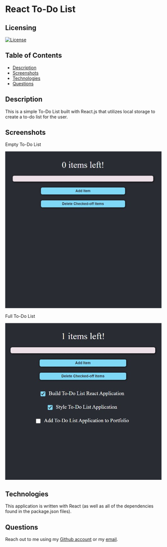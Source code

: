 # React To-Do List

## Licensing
[![License](https://img.shields.io/github/license/ericcrain77/book-search-engine?color=blueviolet)](https://choosealicense.com/licenses/unlicense/#)

## Table of Contents
* [Description](#description)
* [Screenshots](#screenshots)
* [Technologies](#technologies)
* [Questions](#questions)

## Description
This is a simple To-Do List built with React.js that utilizes local storage to create a to-do list for the user. 

## Screenshots
Empty To-Do List

![Empty](./assets/images/Empty.jpg)

Full To-Do List

![Full](./assets/images/Full.jpg)

## Technologies
This application is written with React (as well as all of the dependencies found in the package.json files).

## Questions
Reach out to me using my [Github account](https://github.com/Ericcrain77) or my [email](ericcrain77@gmail.com).